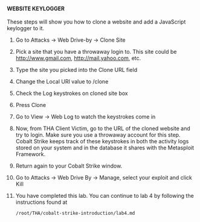 #### WEBSITE KEYLOGGER
These steps will show you how to clone a website and add a JavaScript keylogger to it.

1. Go to Attacks -> Web Drive-by -> Clone Site

2. Pick a site that you have a throwaway login to. This site could be http://www.gmail.com, http://mail.yahoo.com, etc.

3. Type the site you picked into the Clone URL field

4. Change the Local URI value to /clone

5. Check the Log keystrokes on  cloned site box

6. Press Clone

7. Go to View -> Web Log to watch the keystrokes come in

8. Now, from THA Client Victim, go to the URL of the cloned website and try to login. Make sure you use a throwaway account for this step. Cobalt Strike keeps track of these keystrokes in both the activity logs stored on your system and in the database it shares with the Metasploit Framework.

9. Return again to your Cobalt Strike window.

10. Go to Attacks -> Web Drive By -> Manage, select your exploit and click Kill

11. You have completed this lab. You can continue to lab 4 by following the instructions found at 
    ```
    /root/THA/cobalt-strike-introduction/lab4.md
    ```